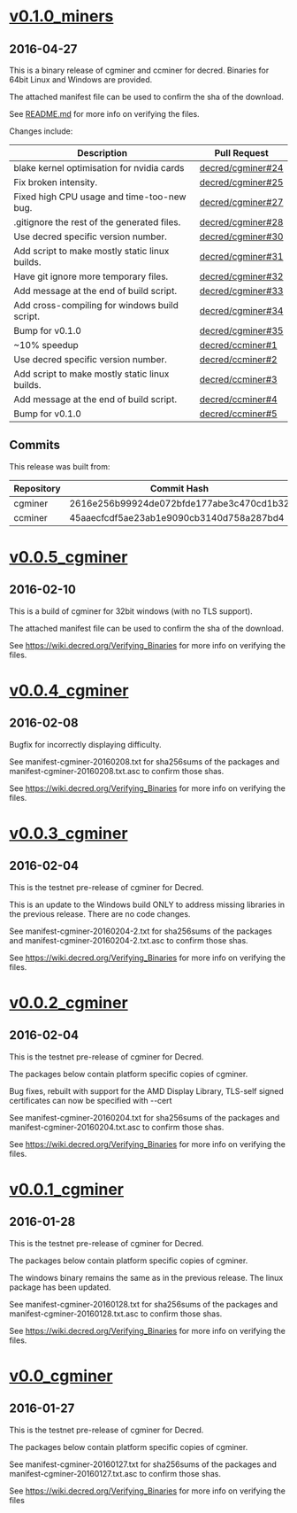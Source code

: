 # [v0.1.0_miners](https://github.com/decred/decred-release/releases/tag/v0.1.0_miners)

## 2016-04-27

This is a binary release of cgminer and ccminer for decred.  Binaries
for 64bit Linux and Windows are provided.

The attached manifest file can be used to confirm the sha of the
download.

See [README.md](./README.md) for more info on verifying the files.

Changes include:

| Description | Pull Request |
| --- | ---- |
| blake kernel optimisation for nvidia cards | [decred/cgminer#24](https://github.com/decred/cgminer/pull/24) |
| Fix broken intensity. | [decred/cgminer#25](https://github.com/decred/cgminer/pull/25) |
| Fixed high CPU usage and time-too-new bug. | [decred/cgminer#27](https://github.com/decred/cgminer/pull/27) |
| .gitignore the rest of the generated files. | [decred/cgminer#28](https://github.com/decred/cgminer/pull/28) |
| Use decred specific version number. | [decred/cgminer#30](https://github.com/decred/cgminer/pull/30) |
| Add script to make mostly static linux builds. | [decred/cgminer#31](https://github.com/decred/cgminer/pull/31) |
| Have git ignore more temporary files. | [decred/cgminer#32](https://github.com/decred/cgminer/pull/32) |
| Add message at the end of build script. | [decred/cgminer#33](https://github.com/decred/cgminer/pull/33) |
| Add cross-compiling for windows build script. | [decred/cgminer#34](https://github.com/decred/cgminer/pull/34) |
| Bump for v0.1.0 | [decred/cgminer#35](https://github.com/decred/cgminer/pull/35) |
| ~10% speedup | [decred/ccminer#1](https://github.com/decred/ccminer/pull/1) |
| Use decred specific version number. | [decred/ccminer#2](https://github.com/decred/ccminer/pull/2) |
| Add script to make mostly static linux builds. | [decred/ccminer#3](https://github.com/decred/ccminer/pull/3) |
| Add message at the end of build script. | [decred/ccminer#4](https://github.com/decred/ccminer/pull/4) |
| Bump for v0.1.0 | [decred/ccminer#5](https://github.com/decred/ccminer/pull/5) |

## Commits

This release was built from:

| Repository | Commit Hash |
| --- | ---- |
| cgminer | 2616e256b99924de072bfde177abe3c470cd1b32 |
| ccminer | 45aaecfcdf5ae23ab1e9090cb3140d758a287bd4 |

# [v0.0.5_cgminer](https://github.com/decred/decred-release/releases/tag/v0.0.5_cgminer)

## 2016-02-10

This is a build of cgminer for 32bit windows (with no TLS support).

The attached manifest file can be used to confirm the sha of the
download.

See https://wiki.decred.org/Verifying_Binaries for more info on
verifying the files.

# [v0.0.4_cgminer](https://github.com/decred/decred-release/releases/tag/v0.0.4_cgminer)

## 2016-02-08

Bugfix for incorrectly displaying difficulty.

See manifest-cgminer-20160208.txt for sha256sums of the packages and
manifest-cgminer-20160208.txt.asc to confirm those shas.

See https://wiki.decred.org/Verifying_Binaries for more info on
verifying the files.

# [v0.0.3_cgminer](https://github.com/decred/decred-release/releases/tag/v0.0.3_cgminer)

## 2016-02-04

This is the testnet pre-release of cgminer for Decred.

This is an update to the Windows build ONLY to address missing
libraries in the previous release. There are no code changes.

See manifest-cgminer-20160204-2.txt for sha256sums of the packages and
manifest-cgminer-20160204-2.txt.asc to confirm those shas.

See https://wiki.decred.org/Verifying_Binaries for more info on
verifying the files.

# [v0.0.2_cgminer](https://github.com/decred/decred-release/releases/tag/v0.0.2_cgminer)

## 2016-02-04

This is the testnet pre-release of cgminer for Decred.

The packages below contain platform specific copies of cgminer.

Bug fixes, rebuilt with support for the AMD Display Library, TLS-self
signed certificates can now be specified with --cert

See manifest-cgminer-20160204.txt for sha256sums of the packages and
manifest-cgminer-20160204.txt.asc to confirm those shas.

See https://wiki.decred.org/Verifying_Binaries for more info on
verifying the files.

# [v0.0.1_cgminer](https://github.com/decred/decred-release/releases/tag/v0.0.1_cgminer)

## 2016-01-28

This is the testnet pre-release of cgminer for Decred.

The packages below contain platform specific copies of cgminer.

The windows binary remains the same as in the previous release. The
linux package has been updated.

See manifest-cgminer-20160128.txt for sha256sums of the packages and
manifest-cgminer-20160128.txt.asc to confirm those shas.

See https://wiki.decred.org/Verifying_Binaries for more info on
verifying the files.

# [v0.0_cgminer](https://github.com/decred/decred-release/releases/tag/v0.0.0_cgminer)

## 2016-01-27

This is the testnet pre-release of cgminer for Decred.

The packages below contain platform specific copies of cgminer.

See manifest-cgminer-20160127.txt for sha256sums of the packages and
manifest-cgminer-20160127.txt.asc to confirm those shas.

See https://wiki.decred.org/Verifying_Binaries for more info on
verifying the files

